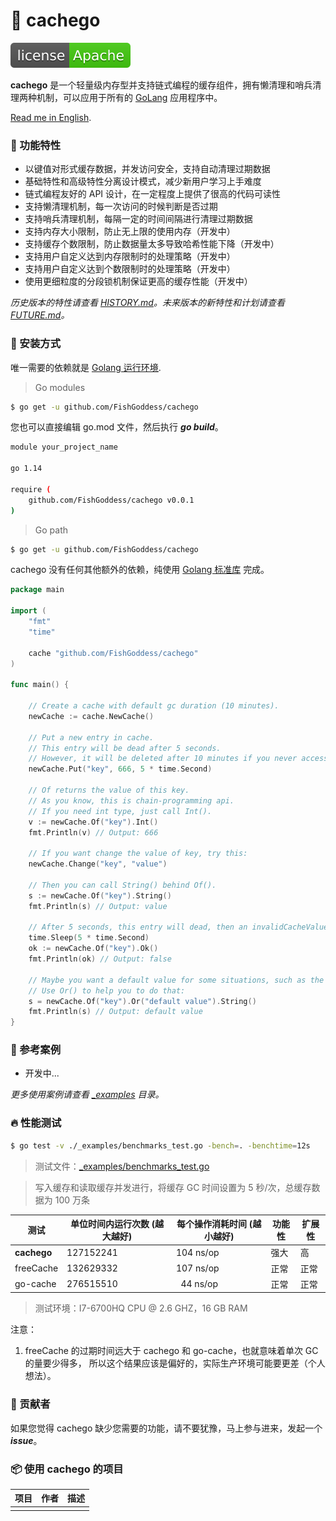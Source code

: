 # 📝 cachego

[![License](./license.svg)](https://www.apache.org/licenses/LICENSE-2.0.html)

**cachego** 是一个轻量级内存型并支持链式编程的缓存组件，拥有懒清理和哨兵清理两种机制，可以应用于所有的 [GoLang](https://golang.org) 应用程序中。

[Read me in English](./README.en.md).

### 🥇 功能特性

* 以键值对形式缓存数据，并发访问安全，支持自动清理过期数据
* 基础特性和高级特性分离设计模式，减少新用户学习上手难度
* 链式编程友好的 API 设计，在一定程度上提供了很高的代码可读性
* 支持懒清理机制，每一次访问的时候判断是否过期
* 支持哨兵清理机制，每隔一定的时间间隔进行清理过期数据
* 支持内存大小限制，防止无上限的使用内存（开发中）
* 支持缓存个数限制，防止数据量太多导致哈希性能下降（开发中）
* 支持用户自定义达到内存限制时的处理策略（开发中）
* 支持用户自定义达到个数限制时的处理策略（开发中）
* 使用更细粒度的分段锁机制保证更高的缓存性能（开发中）

_历史版本的特性请查看 [HISTORY.md](./HISTORY.md)。未来版本的新特性和计划请查看 [FUTURE.md](./FUTURE.md)。_

### 🚀 安装方式

唯一需要的依赖就是 [Golang 运行环境](https://golang.org).

> Go modules

```bash
$ go get -u github.com/FishGoddess/cachego
```

您也可以直接编辑 go.mod 文件，然后执行 _**go build**_。

```bash
module your_project_name

go 1.14

require (
    github.com/FishGoddess/cachego v0.0.1
)
```

> Go path

```bash
$ go get -u github.com/FishGoddess/cachego
```

cachego 没有任何其他额外的依赖，纯使用 [Golang 标准库](https://golang.org) 完成。

```go
package main

import (
    "fmt"
    "time"

    cache "github.com/FishGoddess/cachego"
)

func main() {

    // Create a cache with default gc duration (10 minutes).
    newCache := cache.NewCache()

    // Put a new entry in cache.
    // This entry will be dead after 5 seconds.
    // However, it will be deleted after 10 minutes if you never access.
    newCache.Put("key", 666, 5 * time.Second)

    // Of returns the value of this key.
    // As you know, this is chain-programming api.
    // If you need int type, just call Int().
    v := newCache.Of("key").Int()
    fmt.Println(v) // Output: 666

    // If you want change the value of key, try this:
    newCache.Change("key", "value")

    // Then you can call String() behind Of().
    s := newCache.Of("key").String()
    fmt.Println(s) // Output: value

    // After 5 seconds, this entry will dead, then an invalidCacheValue will be returned.
    time.Sleep(5 * time.Second)
    ok := newCache.Of("key").Ok()
    fmt.Println(ok) // Output: false

    // Maybe you want a default value for some situations, such as the code above.
    // Use Or() to help you to do that:
    s = newCache.Of("key").Or("default value").String()
    fmt.Println(s) // Output: default value
}
```

### 📖 参考案例

* 开发中...

_更多使用案例请查看 [_examples](./_examples) 目录。_

### 🔥 性能测试

```bash
$ go test -v ./_examples/benchmarks_test.go -bench=. -benchtime=12s
```

> 测试文件：[_examples/benchmarks_test.go](./_examples/benchmarks_test.go)

> 写入缓存和读取缓存并发进行，将缓存 GC 时间设置为 5 秒/次，总缓存数据为 100 万条

| 测试 | 单位时间内运行次数 (越大越好) |  每个操作消耗时间 (越小越好) | 功能性 | 扩展性 |
| -----------|--------|-------------|-------------|-------------|
| **cachego** | 127152241 | 104 ns/op | 强大 | 高 |
| freeCache | 132629332 | 107 ns/op | 正常 | 正常 |
| go-cache | 276515510 | &nbsp; 44 ns/op | 正常 | 正常 |

> 测试环境：I7-6700HQ CPU @ 2.6 GHZ，16 GB RAM

注意：
1. freeCache 的过期时间远大于 cachego 和 go-cache，也就意味着单次 GC 的量要少得多，
所以这个结果应该是偏好的，实际生产环境可能要更差（个人想法）。

### 👥 贡献者

如果您觉得 cachego 缺少您需要的功能，请不要犹豫，马上参与进来，发起一个 _**issue**_。

### 📦 使用 cachego 的项目

| 项目 | 作者 | 描述 |
| -----------|--------|-------------|
|  |  |  |


